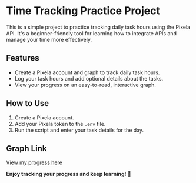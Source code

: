 # Time Tracking Practice Project

This is a simple project to practice tracking daily task hours using the Pixela API. It's a beginner-friendly tool for learning how to integrate APIs and manage your time more effectively.

## Features
- Create a Pixela account and graph to track daily task hours.
- Log your task hours and add optional details about the tasks.
- View your progress on an easy-to-read, interactive graph.

## How to Use
1. Create a Pixela account.
2. Add your Pixela token to the `.env` file.
3. Run the script and enter your task details for the day.

## Graph Link
[View my progress here](https://pixe.la/v1/users/mostafahima/graphs/first-graph.html)

**Enjoy tracking your progress and keep learning!** 🎯

